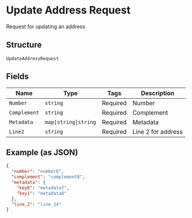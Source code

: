 
# Update Address Request

Request for updating an address

## Structure

`UpdateAddressRequest`

## Fields

| Name | Type | Tags | Description |
|  --- | --- | --- | --- |
| `Number` | `string` | Required | Number |
| `Complement` | `string` | Required | Complement |
| `Metadata` | `map[string]string` | Required | Metadata |
| `Line2` | `string` | Required | Line 2 for address |

## Example (as JSON)

```json
{
  "number": "number6",
  "complement": "complement8",
  "metadata": {
    "key0": "metadata7",
    "key1": "metadata8"
  },
  "line_2": "line_24"
}
```

